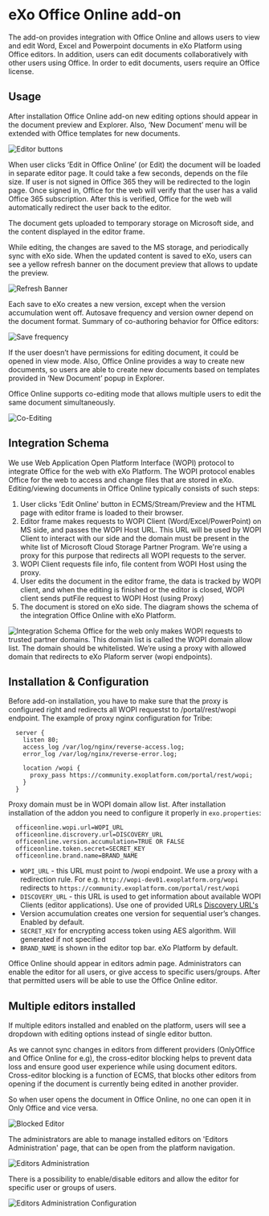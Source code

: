 # eXo Office Online add-on

The add-on provides integration with Office Online and allows users to view and edit Word, Excel and Powerpoint documents in eXo Platform using Office editors. 
In addition, users can edit documents collaboratively with other users using Office. In order to edit documents, users require an Office license.


## Usage

After installation Office Online add-on new editing options should appear in the document preview and Explorer. Also, ‘New Document’ menu will be extended with Office templates for new documents.

![Editor buttons](/docs/images/multiple-editors-pulldown.png)

When user clicks ‘Edit in Office Online’ (or Edit) the document will be loaded in separate editor page. It could take a few seconds, depends on the file size.
If user is not signed in Office 365 they will be redirected to the login page.
Once signed in, Office for the web will verify that the user has a valid Office 365 subscription. After this is verified, Office for the web will automatically redirect the user back to the editor.

The document gets uploaded to temporary storage on Microsoft side, and the content displayed in the editor frame.

While editing, the changes are saved to the MS storage, and periodically sync with eXo side. When the updated content is saved to eXo, users can see a yellow refresh banner on the document preview that allows to update the preview.

![Refresh Banner](/docs/images/refresh-banner.png)

Each save to eXo creates a new version, except when the version accumulation went off.
Autosave frequency and version owner depend on the document format. 
Summary of co-authoring behavior for Office editors:

![Save frequency](/docs/images/autosave-frequency.png)

If the user doesn’t have permissions for editing document, it could be opened in view mode.
Also, Office Online provides a way to create new documents, so users are able to create new documents based on templates provided in ‘New Document’ popup in Explorer.

Office Online supports co-editing mode that allows multiple users to edit the same document simultaneously.

![Co-Editing](/docs/images/coedit.png)


## Integration Schema
We use Web Application Open Platform Interface (WOPI) protocol to integrate Office for the web with eXo Platform. The WOPI protocol enables Office for the web to access and change files that are stored in eXo.
Editing/viewing documents in Office Online typically consists of such steps:
1. User clicks 'Edit Online' button in ECMS/Stream/Preview and the HTML page with editor frame is loaded to their browser.
2. Editor frame makes requests to WOPI Client (Word/Excel/PowerPoint) on MS side, and passes the WOPI Host URL. This URL will be used by WOPI Client to interact with our side and the domain must be present in the white list of Microsoft Cloud Storage Partner Program. We're using a proxy for this purpose that redirects all WOPI requests to the server. 
3. WOPI Client requests file info, file content from WOPI Host using the proxy.
4. User edits the document in the editor frame, the data is tracked by WOPI client, and when the editing is finished or the editor is closed, WOPI client sends putFile request to WOPI Host (using Proxy) 
5. The document is stored on eXo side. The diagram shows the schema of the integration Office Online with eXo Platform.

![Integration Schema](/docs/images/integration-schema.png)
Office for the web only makes WOPI requests to trusted partner domains. This domain list is called the WOPI domain allow list. The domain should be whitelisted. We’re using a proxy with allowed domain that redirects to eXo Plaform server (wopi endpoints).

## Installation & Configuration
Before add-on installation, you have to make sure that the proxy is configured right and redirects all WOPI requestst to /portal/rest/wopi endpoint. 
The example of proxy nginx configuration for Tribe:
```
  server { 
    listen 80;
    access_log /var/log/nginx/reverse-access.log;
    error_log /var/log/nginx/reverse-error.log; 

    location /wopi { 
      proxy_pass https://community.exoplatform.com/portal/rest/wopi;
    } 
  }
```
Proxy domain must be in WOPI domain allow list.
After installation installation of the addon you need to configure it properly in `exo.properties`:
```
  officeonline.wopi.url=WOPI_URL
  officeonline.discrovery.url=DISCOVERY_URL
  officeonline.version.accumulation=TRUE OR FALSE
  officeonline.token.secret=SECRET_KEY
  officeonline.brand.name=BRAND_NAME
```
- `WOPI_URL` - this URL must point to /wopi endpoint. We use a proxy with a redirection rule. For e.g. `http://wopi-dev01.exoplatform.org/wopi` redirects to `https://community.exoplatform.com/portal/rest/wopi`
- `DISCOVERY_URL` - this URL is used to get information about available WOPI Clients (editor applications).
  Use one of provided URLs [Discovery URL's](https://wopi.readthedocs.io/en/latest/build_test_ship/environments.html#discovery-urls)
- Version accumulation creates one version for sequential user’s changes. Enabled by default.
- `SECRET_KEY` for encrypting access token using AES algorithm. Will generated if not specified
- `BRAND_NAME` is shown in the editor top bar. eXo Platform by default.

Office Online should appear in editors admin page. Administrators can enable the editor for all users, or give access to specific users/groups.
After that permitted users will be able to use the Office Online editor.

## Multiple editors installed
If multiple editors installed and enabled on the platform, users will see a dropdown with editing options instead of single editor button. 

As we cannot sync changes in editors from different providers (OnlyOffice and Office Online for e.g), the cross-editor blocking helps to prevent data loss and ensure good user experience while using document editors.
Cross-editor blocking is a function of ECMS, that blocks other editors from opening if the document is currently being edited in another provider.

So when user opens the document in Office Online, no one can open it in Only Office and vice versa.

![Blocked Editor](/docs/images/blocked-editor.png)

The administrators are able to manage installed editors on 'Editors Administration' page, that can be open from the platform navigation.

![Editors Administration](/docs/images/editors-administration.png)

There is a possibility to enable/disable editors and allow the editor for specific user or groups of users.

![Editors Administration Configuration](/docs/images/editors-administration-permissions.png)

